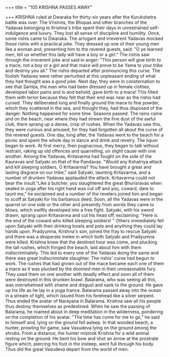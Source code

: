 +++
title = "105 KRISHNA PASSES AWAY"

+++
KRISHNA ruled at Dwaraka for thirty-six
years after the Kurukshetra battle was
over. The Vrishnis, the Bhopas and other
branches of the Yadavas belonging to
Krishna's tribe spent their days in
unrestrained self-indulgence and luxury.
They lost all sense of discipline and
humility.
Once, some rishis came to Dwaraka. The
arrogant and irreverent Yadavas mocked
these rishis with a practical joke. They
dressed up one of their young men like a
woman and, presenting him to the revered
guests, said: "O ye learned men, tell us
whether this lady will have a boy or a
girl."
The rishis saw through the irreverent joke
and said in anger: "This person will give
birth to a mace, not a boy or a girl and that
mace will prove to be Yama to your tribe
and destroy you all." The rishis departed
after pronouncing this curse.
The foolish Yadavas were rather
perturbed at this unpleasant ending of
what they had thought was a good joke.
Next day, they were in consternation to
see that Samba, the man who had been
dressed up in female clothes, developed
labor pains and lo and behold, gave birth
to a mace! This filled them with terror
because they felt that their end was near
as the rishis had cursed.
They deliberated long and finally ground
the mace to fine powder, which they
scattered in the sea, and thought they, had
thus disposed of the danger.
Nothing happened for some time. Seasons
passed. The rains came and on the beach,
near where they had strewn the fine dust
of the awful club, there sprang up a dense,
crop of rushes.
When the Yadavas saw this, they were
curious and amused, for they had
forgotten all about the curse of the revered
guests.
One day, long after, the Yadavas went to
the beach for a picnic and spent the whole
day in dance and drink and revelry. The
liquor began to work.
At first merry, then pugnacious, they
began to talk without restrain, raking up
old offences and quarrelling, on slight
cause with one another. Among the
Yadavas, Kritavarma had fought on the
side of the Kauravas and Satyaki on that
of the Pandavas.
"Would any Kshatriya attack and kill
sleeping soldiers, O Kritavarma? You
have brought a great and lasting disgrace
on our tribe," said Satyaki, taunting
Kritavarma, and a number of drunken
Yadavas applauded the attack. Kritavarma
could not bear the insult."Like a butcher, you slaughtered the great
Bhurisravas when seated in yoga after his
right hand was cut off and you, coward,
dare to taunt me," he exclaimed and a
number of the revelers joined him and
began to scoff at Satyaki for his barbarous
deed.
Soon, all the Yadavas were in the quarrel
on one side or the other and presently
from words they came to blows, which
swiftly developed into a free fight.
Satyaki, with his sword drawn, sprang
upon Kritavarma and cut his head off,
exclaiming: "Here is the end of the
coward who killed sleeping soldiers! "
Others immediately fell upon Satyaki with
their drinking bowls and pots and
anything they could lay hands upon.
Pradyumna, Krishna's son, joined the fray
to rescue Satyaki and there was a
desperate melee in which both Satyaki
and Pradyumna were killed.
Krishna knew that the destined hour was
come, and plucking the tall rushes, which
fringed the beach, laid about him with
them indiscriminately.
This led to every one of the Yadavas
doing the same and there was great
indiscriminate slaughter. The rishis' curse
had begun to work.
The rushes that had grown out of the mace
became each one of them a mace as it was
plucked by the doomed men in their
unreasonable fury. They used them on one
another with deadly effect and soon all of
them were destroyed in this drunken
brawl.
Balarama, who was seeing all this, was
overwhelmed with shame and disgust and
sank to the ground. He gave up his life as
he lay in a yoga trance. Balarama passed
away into the ocean in a stream of light,
which issued from his forehead like a
silver serpent. Thus ended the avatar of
Narayana in Balarama.
Krishna saw all his people thus destroy
themselves as predestined. When he saw
the passing of Balarama, he roamed about
in deep meditation in the wilderness,
pondering on the completion of his avatar.
"The time has come for me to go," he said
to himself and, lying on the ground fell
asleep.
In that wooded beach, a hunter, prowling
for game, saw Vasudeva lying on the
ground among the shrubs. From a
distance, the hunter mistook Krishna for a
wild animal resting on the ground.
He bent his bow and shot an arrow at the
prostrate figure which, piercing his foot in
the insteep, went full through his body.
Thus did the great Vasudeva depart from
the world of men.